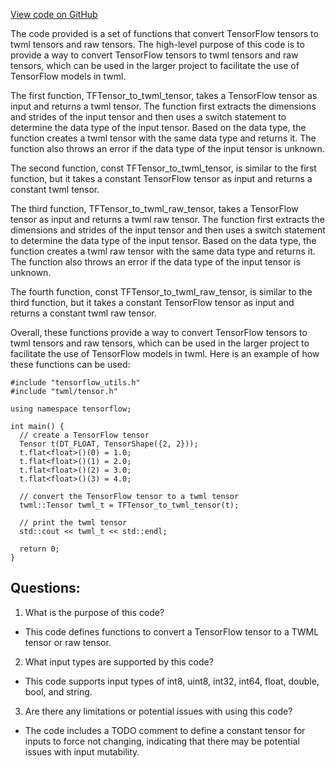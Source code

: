 [View code on GitHub](https://github.com/misbahsy/the-algorithm/twml/libtwml/src/ops/tensorflow_utils.cpp)

The code provided is a set of functions that convert TensorFlow tensors to twml tensors and raw tensors. The high-level purpose of this code is to provide a way to convert TensorFlow tensors to twml tensors and raw tensors, which can be used in the larger project to facilitate the use of TensorFlow models in twml.

The first function, TFTensor_to_twml_tensor, takes a TensorFlow tensor as input and returns a twml tensor. The function first extracts the dimensions and strides of the input tensor and then uses a switch statement to determine the data type of the input tensor. Based on the data type, the function creates a twml tensor with the same data type and returns it. The function also throws an error if the data type of the input tensor is unknown.

The second function, const TFTensor_to_twml_tensor, is similar to the first function, but it takes a constant TensorFlow tensor as input and returns a constant twml tensor.

The third function, TFTensor_to_twml_raw_tensor, takes a TensorFlow tensor as input and returns a twml raw tensor. The function first extracts the dimensions and strides of the input tensor and then uses a switch statement to determine the data type of the input tensor. Based on the data type, the function creates a twml raw tensor with the same data type and returns it. The function also throws an error if the data type of the input tensor is unknown.

The fourth function, const TFTensor_to_twml_raw_tensor, is similar to the third function, but it takes a constant TensorFlow tensor as input and returns a constant twml raw tensor.

Overall, these functions provide a way to convert TensorFlow tensors to twml tensors and raw tensors, which can be used in the larger project to facilitate the use of TensorFlow models in twml. Here is an example of how these functions can be used:

```
#include "tensorflow_utils.h"
#include "twml/tensor.h"

using namespace tensorflow;

int main() {
  // create a TensorFlow tensor
  Tensor t(DT_FLOAT, TensorShape({2, 2}));
  t.flat<float>()(0) = 1.0;
  t.flat<float>()(1) = 2.0;
  t.flat<float>()(2) = 3.0;
  t.flat<float>()(3) = 4.0;

  // convert the TensorFlow tensor to a twml tensor
  twml::Tensor twml_t = TFTensor_to_twml_tensor(t);

  // print the twml tensor
  std::cout << twml_t << std::endl;

  return 0;
}
```
## Questions: 
 1. What is the purpose of this code?
- This code defines functions to convert a TensorFlow tensor to a TWML tensor or raw tensor.

2. What input types are supported by this code?
- This code supports input types of int8, uint8, int32, int64, float, double, bool, and string.

3. Are there any limitations or potential issues with using this code?
- The code includes a TODO comment to define a constant tensor for inputs to force not changing, indicating that there may be potential issues with input mutability.